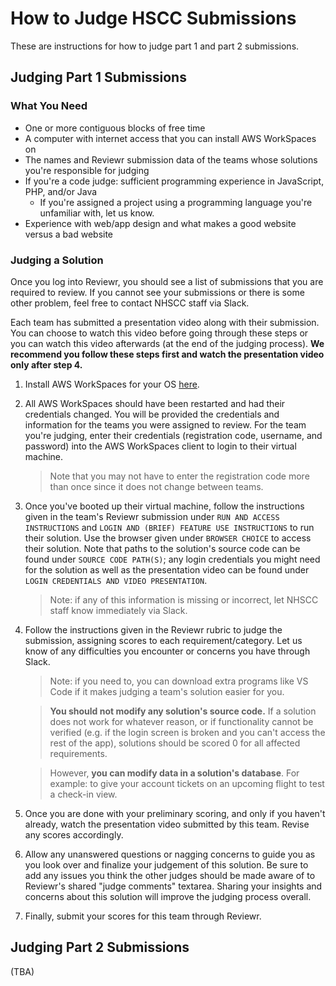 # How to Judge HSCC Submissions

These are instructions for how to judge part 1 and part 2 submissions.

## Judging Part 1 Submissions

### What You Need

- One or more contiguous blocks of free time
- A computer with internet access that you can install AWS WorkSpaces on
- The names and Reviewr submission data of the teams whose solutions you're
  responsible for judging
- If you're a code judge: sufficient programming experience in JavaScript, PHP,
  and/or Java
  - If you're assigned a project using a programming language you're unfamiliar
    with, let us know.
- Experience with web/app design and what makes a good website versus a bad
  website

### Judging a Solution

Once you log into Reviewr, you should see a list of submissions that you are
required to review. If you cannot see your submissions or there is some other
problem, feel free to contact NHSCC staff via Slack.

Each team has submitted a presentation video along with their submission. You
can choose to watch this video before going through these steps or you can watch
this video afterwards (at the end of the judging process). **We recommend you
follow these steps first and watch the presentation video only after step 4.**

1. Install AWS WorkSpaces for your OS
   [here](https://clients.amazonworkspaces.com/).

2. All AWS WorkSpaces should have been restarted and had their credentials
   changed. You will be provided the credentials and information for the teams
   you were assigned to review. For the team you're judging, enter their
   credentials (registration code, username, and password) into the AWS
   WorkSpaces client to login to their virtual machine.

   > Note that you may not have to enter the registration code more than once
   > since it does not change between teams.

3. Once you've booted up their virtual machine, follow the instructions given in
   the team's Reviewr submission under `RUN AND ACCESS INSTRUCTIONS` and `LOGIN
   AND (BRIEF) FEATURE USE INSTRUCTIONS` to run their solution. Use the browser
   given under `BROWSER CHOICE` to access their solution. Note that paths to the
   solution's source code can be found under `SOURCE CODE PATH(S)`; any login
   credentials you might need for the solution as well as the presentation video
   can be found under `LOGIN CREDENTIALS AND VIDEO PRESENTATION`.

   > Note: if any of this information is missing or incorrect, let NHSCC staff
   > know immediately via Slack.

4. Follow the instructions given in the Reviewr rubric to judge the submission,
   assigning scores to each requirement/category. Let us know of any
   difficulties you encounter or concerns you have through Slack.

   > Note: if you need to, you can download extra programs like VS Code if it
   > makes judging a team's solution easier for you.

   > **You should not modify any solution's source code.** If a solution does
   > not work for whatever reason, or if functionality cannot be verified (e.g.
   > if the login screen is broken and you can't access the rest of the app),
   > solutions should be scored 0 for all affected requirements.

   > However, **you can modify data in a solution's database**. For example: to
   > give your account tickets on an upcoming flight to test a check-in view.

5. Once you are done with your preliminary scoring, and only if you haven't
   already, watch the presentation video submitted by this team. Revise any
   scores accordingly.

6. Allow any unanswered questions or nagging concerns to guide you as you look
   over and finalize your judgement of this solution. Be sure to add any issues
   you think the other judges should be made aware of to Reviewr's shared "judge
   comments" textarea. Sharing your insights and concerns about this solution
   will improve the judging process overall.

7. Finally, submit your scores for this team through Reviewr.

## Judging Part 2 Submissions

(TBA)
